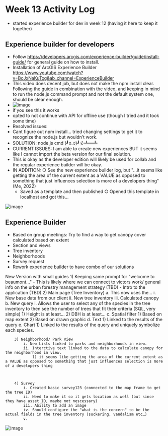 # Week 13 Activity Log
* started experience builder for dev in week 12 (having it here to keep it together)

## Experience builder for developers
* Follow https://developers.arcgis.com/experience-builder/guide/install-guide/ for general guide on how to install.
* Installation of ArcGIS Experience Builder https://www.youtube.com/watch?v=BcJxNaKuTxg&ab_channel=ExperienceBuilder
* This video does  decent job, but does not make the npm install clear. 
Following the guide in combination with the video, and keeping in mind to run the node.js command prompt and not the default system one, should be clear enough.
* ![image](https://user-images.githubusercontent.com/91274079/163194861-1029b2fa-d468-42ef-afad-6ca91432269b.png)
* if you see this it works
* opted to not continue with API for offline use (though I tried and it took some time)
* Resolved issues:
* Cant figure out npm install… tried changing settings to get it to recognize the node.js but wouldn’t work. 
* SOLUTION: node.js cmd      (┛ಠ_ಠ)┛彡┻━┻
* CURRENT ISSUES: I am able to create new experiences BUT it seems like I cannot import the beta version for our final solution. 
* This is okay as the developer edition will likely be used for collab and the regular experience builder will be okay.
* IN ADDITION:
		○ See the new experience builder log, but "…it seems like getting the area of the current extent as a VALUE as opposed to something that just influences selection is more of a developers thing" (Me, 2022)
	- Saved as a template and then published
		○ Opened this template in localhost and got this…

![image](https://user-images.githubusercontent.com/91274079/163195392-6d5a3f62-4146-481c-933d-2fd2bd745b1c.png)


## Experience Builder 
* Based on group meetings: Try to find a way to get canopy cover calculated based on extent
* Section and views
* Tree inventory
* Neighborhoods
* Survey request 
* Rework experience builder to have combo of our solutions

New Version with small guides
	1) Keeping same prompt for "welcome to beaumont…"
	- This is likely where we can connect to victors work/ general info on the urban forestry management strategy  (TBD)
	- Intro to the application (TBD)
	2) Main page (Tree Inventory)
		a. This now uses the…
			i. New base data from our client
			ii. New tree inventory 
			iii. Calculated canopy 
		b. New query
			i. Allows the user to select any of the species in the tree inventory to then see the number of trees that fit their criteria (SQL, very simple)
				1) Height is at least…
				2) DBH is at least…
		c. Spatial filter
				1) Based on map extent
				2) Based on drawn graphic
		d. Text
				1) Linked to the results of the query
		e. Chart
				1) Linked to the results of the query and uniquely symbolize each species.
		 
		
		
		
		
		
		
		
		
		
		
		
		
		3) Neighborhood/ Park View
			i. New Lists linked to parks and neighborhoods in view. 
			ii. Interctive text linked to the data to calculate canopy for the neighborhood in view. 
				1) it seems like getting the area of the current extent as a VALUE as opposed to something that just influences selection is more of a developers thing
		
		
		
		4) Survey
			i. Created basic survey123 (connected to the map frame to get the tree ID)
			ii. Need to make it so it gets location as well (but since they have asset ID, maybe not nescessary)
			iii. Ability to add an image 
			iv. Should configure the "what is the concern" to be the actual fields in the tree inventory (suckering, vandalism etc…)
			v. 
![image](https://user-images.githubusercontent.com/91274079/163195832-98d9707e-9568-46c8-b4f1-c626b2e0ec3c.png)




